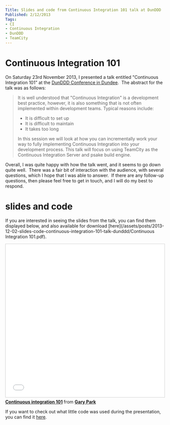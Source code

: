 ```yaml
---
Title: Slides and code from Continuous Integration 101 talk at DunDDD
Published: 2/12/2013
Tags:
- CI
- Continuous Integration
- DunDDD
- TeamCity
---
```


# Continuous Integration 101

On Saturday 23rd November 2013, I presented a talk entitled "Continuous Integration 101" at the [DunDDD Conference in Dundee](http://dun.dddscotland.com/).  The abstract for the talk was as follows:

> It is well understood that "Continuous Integration" is a development best practice, however, it is also something that is not often implemented within development teams. Typical reasons include:
>
> - It is difficult to set up
> - It is difficult to maintain
>- It takes too long
>
> In this session we will look at how you can incrementally work your way to fully implementing Continuous Integration into your development process. This talk will focus on using TeamCity as the Continuous Integration Server and psake build engine.

Overall, I was quite happy with how the talk went, and it seems to go down quite well.  There was a fair bit of interaction with the audience, with several questions, which I hope that I was able to answer.  If there are any follow-up questions, then please feel free to get in touch, and I will do my best to respond.

# slides and code

If you are interested in seeing the slides from the talk, you can find them displayed below, and also available for download [here](/assets/posts/2013-12-02-slides-code-continuous-integration-101-talk-dunddd/Continuous Integration 101.pdf).

<iframe src="//www.slideshare.net/slideshow/embed_code/key/nkX2VPf0TuO6U" width="595" height="485" frameborder="0" marginwidth="0" marginheight="0" scrolling="no" style="border:1px solid #CCC; border-width:1px; margin-bottom:5px; max-width: 100%;" allowfullscreen> </iframe> <div style="margin-bottom:5px"> <strong> <a href="//www.slideshare.net/gep13/continuous-integration-101" title="Continuous integration 101" target="_blank">Continuous integration 101</a> </strong> from <strong><a target="_blank" href="//www.slideshare.net/gep13">Gary Park</a></strong> </div>

If you want to check out what little code was used during the presentation, you can find it [here](http://gep13.me/CIDemos).